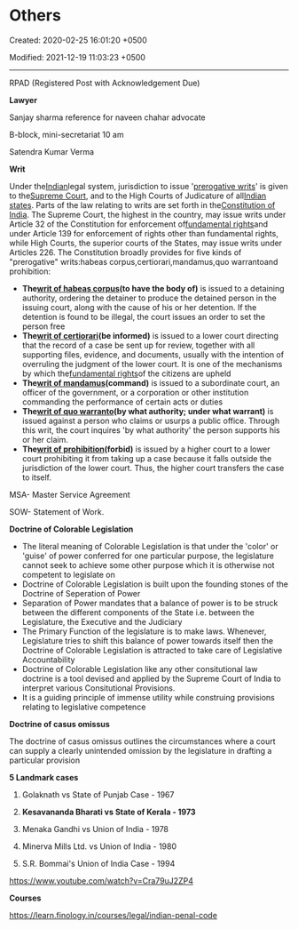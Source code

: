 # Others

Created: 2020-02-25 16:01:20 +0500

Modified: 2021-12-19 11:03:23 +0500

---

RPAD (Registered Post with Acknowledgement Due)



**Lawyer**

Sanjay sharma reference for naveen chahar advocate

B-block, mini-secretariat 10 am



Satendra Kumar Verma



**Writ**

Under the[Indian](https://en.wikipedia.org/wiki/India)legal system, jurisdiction to issue '[prerogative writs](https://en.wikipedia.org/wiki/Prerogative_writ)' is given to the[Supreme Court](https://en.wikipedia.org/wiki/Supreme_Court_of_India), and to the High Courts of Judicature of all[Indian states](https://en.wikipedia.org/wiki/States_of_India). Parts of the law relating to writs are set forth in the[Constitution of India](https://en.wikipedia.org/wiki/Constitution_of_India). The Supreme Court, the highest in the country, may issue writs under Article 32 of the Constitution for enforcement of[fundamental rights](https://en.wikipedia.org/wiki/Fundamental_rights_in_India)and under Article 139 for enforcement of rights other than fundamental rights, while High Courts, the superior courts of the States, may issue writs under Articles 226. The Constitution broadly provides for five kinds of "prerogative" writs:habeas corpus,certiorari,mandamus,quo warrantoand prohibition:
-   **The[writ of habeas corpus](https://en.wikipedia.org/wiki/Writ_of_habeas_corpus)(to have the body of)** is issued to a detaining authority, ordering the detainer to produce the detained person in the issuing court, along with the cause of his or her detention. If the detention is found to be illegal, the court issues an order to set the person free
-   **The[writ of certiorari](https://en.wikipedia.org/wiki/Writ_of_certiorari)(be informed)** is issued to a lower court directing that the record of a case be sent up for review, together with all supporting files, evidence, and documents, usually with the intention of overruling the judgment of the lower court. It is one of the mechanisms by which the[fundamental rights](https://en.wikipedia.org/wiki/Fundamental_Rights_and_Directive_Principles_of_India)of the citizens are upheld
-   **The[writ of mandamus](https://en.wikipedia.org/wiki/Writ_of_mandamus)(command)** is issued to a subordinate court, an officer of the government, or a corporation or other institution commanding the performance of certain acts or duties
-   **The[writ of quo warranto](https://en.wikipedia.org/wiki/Writ_of_quo_warranto)(by what authority; under what warrant)** is issued against a person who claims or usurps a public office. Through this writ, the court inquires 'by what authority' the person supports his or her claim.
-   **The[writ of prohibition](https://en.wikipedia.org/wiki/Writ_of_prohibition)(forbid)** is issued by a higher court to a lower court prohibiting it from taking up a case because it falls outside the jurisdiction of the lower court. Thus, the higher court transfers the case to itself.



MSA- Master Service Agreement

SOW- Statement of Work.



**Doctrine of Colorable Legislation**
-   The literal meaning of Colorable Legislation is that under the 'color' or 'guise' of power conferred for one particular purpose, the legislature cannot seek to achieve some other purpose which it is otherwise not competent to legislate on
-   Doctrine of Colorable Legislation is built upon the founding stones of the Doctrine of Seperation of Power
-   Separation of Power mandates that a balance of power is to be struck between the different components of the State i.e. between the Legislature, the Executive and the Judiciary
-   The Primary Function of the legislature is to make laws. Whenever, Legislature tries to shift this balance of power towards itself then the Doctrine of Colorable Legislation is attracted to take care of Legislative Accountability
-   Doctrine of Colorable Legislation like any other consitutional law doctrine is a tool devised and applied by the Supreme Court of India to interpret various Consitutional Provisions.
-   It is a guiding principle of immense utility while construing provisions relating to legislative competence



**Doctrine of casus omissus**

The doctrine of casus omissus outlines the circumstances where a court can supply a clearly unintended omission by the legislature in drafting a particular provision



**5 Landmark cases**

1.  Golaknath vs State of Punjab Case - 1967

2.  **Kesavananda Bharati vs State of Kerala - 1973**

3.  Menaka Gandhi vs Union of India - 1978

4.  Minerva Mills Ltd. vs Union of India - 1980

5.  S.R. Bommai's Union of India Case - 1994

<https://www.youtube.com/watch?v=Cra79uJ2ZP4>



**Courses**

<https://learn.finology.in/courses/legal/indian-penal-code>
